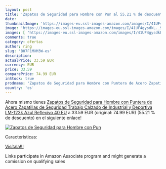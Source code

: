 ```yaml
---
layout: post
title: 'Zapatos de Seguridad para Hombre con Pun al 55.21 % de descuento'
date: 
thumbnailImage: 'https://images-eu.ssl-images-amazon.com/images/I/41UF4gysdkL._SL200_.jpg'
image: 'https://images-eu.ssl-images-amazon.com/images/I/41UF4gysdkL._SL200_.jpg'
images: [ 'https://images-eu.ssl-images-amazon.com/images/I/41UF4gysdkL._SL200_.jpg' ]
comments: true
category: ofertas
author: ring
slug: 'B07F1MXM3W-es'
description:
actualPrice: 33.59 EUR
currency: EUR
price: 33.59
comparePrice: 74.99 EUR
inStock: true
prodname: 'Zapatos de Seguridad para Hombre con Puntera de Acero Zapatillas de Seguridad Trabajo  Calzado de Industrial y Deportiva LM-123k Azul Reflexivo 40 EU'
country: 'es'
---
```


Ahora mismo tienes [Zapatos de Seguridad para Hombre con Puntera de Acero Zapatillas de Seguridad Trabajo  Calzado de Industrial y Deportiva LM-123k Azul Reflexivo 40 EU](https://www.amazon.es/dp/B07F1MXM3W/?tag=tolees-21) a 33.59 EUR (original: 74.99 EUR) (55.21 %  de descuento) en el siguiente enlace!

[![Zapatos de Seguridad para Hombre con Pun](https://images-eu.ssl-images-amazon.com/images/I/41UF4gysdkL._SL200_.jpg)](https://www.amazon.es/dp/B07F1MXM3W/?tag=tolees-21)

Características:


[Visítala!!!](https://www.amazon.es/dp/B07F1MXM3W/?tag=tolees-21)

Links participate in Amazon Associate program and might generate a comission on qualifying sales
